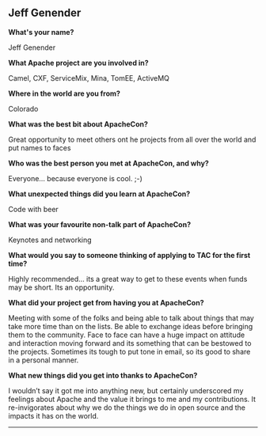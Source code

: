 ## Jeff Genender ##

**What's your name?**

Jeff Genender

**What Apache project are you involved in?**

Camel, CXF, ServiceMix, Mina, TomEE, ActiveMQ

**Where in the world are you from?**

Colorado


**What was the best bit about ApacheCon?**

Great opportunity to meet others ont he projects from all over the world and put names to faces

**Who was the best person you met at ApacheCon, and why?**

Everyone… because everyone is cool. ;-)

**What unexpected things did you learn at ApacheCon?**

Code with beer

**What was your favourite non-talk part of ApacheCon?**

Keynotes and networking

**What would you say to someone thinking of applying to TAC for the first time?**

Highly recommended… its a great way to get to these events when funds may be short. 
Its an opportunity.

**What did your project get from having you at ApacheCon?**

Meeting with some of the folks and being able to talk about things that may take more time than on the lists.  Be able to exchange ideas before bringing them to the community.  Face to face can have a huge impact on attitude and interaction moving forward and its something that can be bestowed to the projects.  Sometimes its tough to put tone in email, so its good to share in a personal manner.

**What new things did you get into thanks to ApacheCon?**

I wouldn’t say it got me into anything new, but certainly underscored my feelings about Apache and the value it brings to me and my contributions.  It re-invigorates about why we do the things we do in open source and the impacts it has on the world.

-------------------------------------------------------------------
